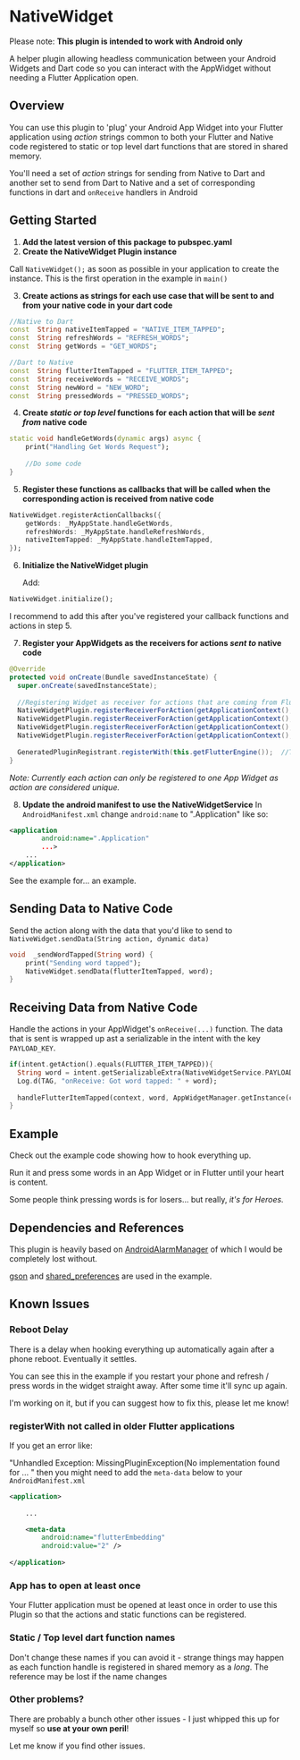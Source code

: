 
# NativeWidget
Please note: 
**This plugin is intended to work with Android only**

A helper plugin allowing headless communication between your Android Widgets and Dart code so you can interact with the AppWidget without needing a Flutter Application open.

## Overview
You can use this plugin to 'plug' your Android App Widget into your Flutter application using *action* strings common to both your Flutter and Native code registered to static or top level dart functions that are stored in shared memory.

You'll need a set of *action* strings for sending from Native to Dart and another set to send from Dart to Native and a set of corresponding functions in dart and `onReceive` handlers in Android

## Getting Started

1. **Add the latest version of this package to pubspec.yaml**
2. **Create the NativeWidget Plugin instance**

Call `NativeWidget();` as soon as possible in your application to create the instance. This is the first operation in the example in `main()`

3. **Create actions as strings for each use case that will be sent to and from your native code in your dart code**
```dart  
//Native to Dart
const  String nativeItemTapped = "NATIVE_ITEM_TAPPED";
const  String refreshWords = "REFRESH_WORDS";
const  String getWords = "GET_WORDS";

//Dart to Native
const  String flutterItemTapped = "FLUTTER_ITEM_TAPPED";
const  String receiveWords = "RECEIVE_WORDS";
const  String newWord = "NEW_WORD";
const  String pressedWords = "PRESSED_WORDS";
```
4. **Create *static or top level* functions for each action that will be *sent from* native code**
```dart
static void handleGetWords(dynamic args) async {
	print("Handling Get Words Request");
	
	//Do some code
}
```
5. **Register these functions as callbacks that will be called when the corresponding  action is received from native code**
```dart
NativeWidget.registerActionCallbacks({
	getWords: _MyAppState.handleGetWords,
	refreshWords: _MyAppState.handleRefreshWords,
	nativeItemTapped: _MyAppState.handleItemTapped,
});
```
6. **Initialize the NativeWidget plugin**

	Add:
```dart
NativeWidget.initialize();
```
I recommend to add this after you've registered your callback functions and actions in step 5.

7. **Register your AppWidgets as the receivers for actions *sent to* native code**
```java
@Override  
protected void onCreate(Bundle savedInstanceState) {  
  super.onCreate(savedInstanceState);  
  
  //Registering Widget as receiver for actions that are coming from Flutter  
  NativeWidgetPlugin.registerReceiverForAction(getApplicationContext(), FLUTTER_ITEM_TAPPED, NativeWidgetExampleAppWidget.class);  
  NativeWidgetPlugin.registerReceiverForAction(getApplicationContext(), RECEIVE_WORDS, NativeWidgetExampleAppWidget.class);  
  NativeWidgetPlugin.registerReceiverForAction(getApplicationContext(), NEW_WORD, NativeWidgetExampleAppWidget.class);  
  NativeWidgetPlugin.registerReceiverForAction(getApplicationContext(), PRESSED_WORDS, NativeWidgetExampleAppWidget.class);
  
  GeneratedPluginRegistrant.registerWith(this.getFlutterEngine());  //This should be automatically generated.
}
```

*Note: Currently each action can only be registered to one App Widget as action are considered unique.*

8. **Update the android manifest to use the NativeWidgetService**
In `AndroidManifest.xml` change `android:name` to ".Application" like so:

```xml
<application
        android:name=".Application"
		...>
	...
</application>
```

See the example for... an example.

## Sending Data to Native Code
Send the action along with the data that you'd like to send to `NativeWidget.sendData(String action, dynamic data)`
```dart
void  _sendWordTapped(String word) {
	print("Sending word tapped");
	NativeWidget.sendData(flutterItemTapped, word);
}
```

## Receiving Data from Native Code
Handle the actions in your AppWidget's `onReceive(...)` function. The data that is sent is wrapped up ast a serializable in the intent with the key `PAYLOAD_KEY`. 
```dart
if(intent.getAction().equals(FLUTTER_ITEM_TAPPED)){  
  String word = intent.getSerializableExtra(NativeWidgetService.PAYLOAD_KEY).toString();
  Log.d(TAG, "onReceive: Got word tapped: " + word);
  
  handleFlutterItemTapped(context, word, AppWidgetManager.getInstance(context), appWidgetId);
}
```

## Example
Check out the example code showing how to hook everything up.

Run it and press some words in an App Widget or in Flutter until your heart is content. 

Some people think pressing words is for losers... but really, *it's for Heroes.*

## Dependencies and References
This plugin is heavily based on [AndroidAlarmManager](https://github.com/flutter/plugins/tree/master/packages/android_alarm_manager) of which I would be completely lost without.

[gson](https://github.com/google/gson) and [shared_preferences](https://pub.dev/packages/shared_preferences) are used in the example.

## Known Issues

### Reboot Delay
There is a delay when hooking everything up automatically again after a phone reboot. Eventually it settles.

You can see this in the example if you restart your phone and refresh / press words in the widget straight away. After some time it'll sync up again.

I'm working on it, but if you can suggest how to fix this, please let me know!

### registerWith not called in older Flutter applications

If you get an error like: 

"Unhandled Exception: MissingPluginException(No implementation found for ... " then you might need to add the `meta-data` below to your `AndroidManifest.xml` 

```xml
<application>
	
	...

	<meta-data
		android:name="flutterEmbedding"
		android:value="2" />
	
</application>
```

### App has to open at least once
Your Flutter application must be opened at least once in order to use this Plugin so that the actions and static functions can be registered.

### Static / Top level dart function names
Don't change these names if you can avoid it - strange things may happen as each function handle is registered in shared memory as a *long*. The reference may be lost if the name changes

### Other problems?
There are probably a bunch other other issues - I just whipped this up for myself so **use at your own peril**!

Let me know if you find other issues.
